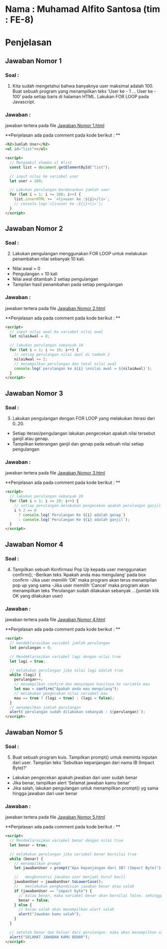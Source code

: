# Nama : Muhamad Alfito Santosa (tim : FE-8)

# Penjelasan

## Jawaban Nomor 1

### Soal :

1. Kita sudah mengetahui bahwa banyaknya user maksimal adalah 100.
   Buat sebuah program yang menampilkan teks ‘User ke - 1 … User ke - 100’ pada setiap baris di halaman HTML.
   Lakukan FOR LOOP pada Javascript.

### Jawaban :

jawaban tertera pada file [Jawaban Nomor 1.html](https://github.com/alfitosantosa/AlfitoLoopingBersamaMasTata/nomerSatu.html "Github Alfito")

**Penjelasan ada pada comment pada kode berikut : **

```html
<h2>Jumlah User</h2>
<ul id="list"></ul>

<script>
  // Mengambil elemen ul #list
  const list = document.getElementById("list");

  // input nilai ke variabel user
  let user = 100;

  // Lakukan perulangan berdasarkan jumlah user
  for (let i = 1; i <= 100; i++) {
    list.innerHTML += `<li>user ke :${i}</li>`;
    // console.log(`<li>user ke :${i}<li>`);
  }
</script>
```

## Jawaban Nomor 2

### Soal :

2. Lakukan pengulangan menggunakan FOR LOOP untuk melakukan penambahan nilai sebanyak 10 kali.

- Nilai awal = 0
- Pengulangan = 10 kali
- Nilai awal ditambah 2 setiap pengulangan
- Tampilan hasil penambahan pada setiap pengulangan

### Jawaban :

jawaban tertera pada file [Jawaban Nomor 2.html](https://github.com/alfitosantosa/LoopingBersamaMasTata/nomerDua.html "Github Alfito")

**Penjelasan ada pada comment pada kode berikut : **

```html
<script>
  // input nilai awal ke variabel nilai awal
  let nilaiAwal = 0;

  // lakukan perulangan sebanyak 10
  for (let i = 1; i <= 10; i++) {
    // setiap perulangan nilai awal di tambah 2
    nilaiAwal += 2;
    // menampilkan perulangan dan total nilai awal
    console.log(`perulangan ke ${i} \nnilai awal = ${nilaiAwal}`);
  }
</script>
```

## Jawaban Nomor 3

### Soal :

3.  Lakukan pengulangan dengan FOR LOOP yang melakukan iterasi dari 0..20.

- Setiap iterasi/pengulangan lakukan pengecekan apakah nilai tersebut ganjil atau genap.
- Tampilkan keterangan ganjil dan genap pada sebuah nilai setiap pengulangan

### Jawaban :

jawaban tertera pada file [Jawaban Nomor 3.html](https://github.com/alfitosantosa/LoopingBersamaMasTata/nomerTiga.html "Github Alfito")

**Penjelasan ada pada comment pada kode berikut : **

```html
<script>
  // lakukan perulangan sebanyak 20
  for (let i = 1; i <= 20; i++) {
    // setiap perulangan melakukan pengecekan apakah perulangan ganjil atau genap lalu menampilkan nya
    i % 2 == 0
      ? console.log(`Perulangan Ke ${i} adalah genap`)
      : console.log(`Perulangan Ke ${i} adalah ganjil`);
  }
</script>
```

## Jawaban Nomor 4

### Soal :

4. Tampilkan sebuah Konfirmasi Pop Up kepada user menggunakan confirm();
   -Berikan teks ‘Apakah anda mau mengulang’ pada box confirm
   -Jika user memilih ‘OK’ maka program akan terus menampilan pop up yang sama
   -Jika user memilih ‘Cancel’ maka program akan menampilkan teks ‘Perulangan sudah dilakukan sebanyak …(jumlah klik OK yang dilakukan user)

### Jawaban :

jawaban tertera pada file [Jawaban Nomor 4.html](https://github.com/alfitosantosa/LoopingBersamaMasTata/nomerEmpat.html "Github Alfito")

**Penjelasan ada pada comment pada kode berikut : **

```html
<script>
  // mendeklarasikan variabel jumlah perulangan
  let perulangan = 0;

  // Mendeklarasikan variabel lagi dengan nilai true
  let lagi = true;

  // melakukan perulangan jika nilai lagi adalah true
  while (lagi) {
    perulangan++;
    // menampilkan confirm dan menyimpan hasilnya ke variable mau
    let mau = confirm("Apakah anda mau mengulang");
    // melakukan pengecekan nilai variabel mau
    mau == true ? (lagi = true) : (lagi = false);
  }
  // menampilkan jumlah perulangan
  alert(`perulangan sudah dilakukan sebanyak : ${perulangan}`);
</script>
```

## Jawaban Nomor 5

### Soal :

5. Buat sebuah program kuis.
   Tampilkan prompt() untuk meminta inputan dari user. Tampilan teks ‘Sebutkan kepanjangan dari nama IB (Impact Byte)?’

- Lakukan pengecekan apakah jawaban dari user sudah benar
- Jika benar, tampilkan alert ‘Selamat jawaban kamu benar’
- Jika salah, lakukan pengulangan untuk menampilkan prompt() yg sama hingga jawaban dari user benar

### Jawaban :

jawaban tertera pada file [Jawaban Nomor 5.html](https://github.com/alfitosantosa/LoopingBersamaMasTata/nomerLima.html "Github Alfito")

**Penjelasan ada pada comment pada kode berikut : **

```html
<script>
  // Mendeklarasikan variabel benar dengan nilai true
  let benar = true;

  // melakukan perulangan jika variabel benar bernilai true
  while (benar) {
    // menampilkan prompt
    let jawabanUser = prompt("Apa kepanjangan dari IB? (Impact Byte)");

    //   mengkonversi jawaban user menjadi huruf kecil
    jawabanUser = jawabanUser.toLowerCase();
    //   menlakukan pengkondisian jawaban benar atau salah
    if (jawabanUser == "impact byte") {
      // kalau benar, maka variabel benar akan bernilai false. sehingga akan keluar dari perulangan
      benar = false;
    } else {
      // kalau salah akan menampilkan alert salah
      alert("Jawaban kamu salah");
    }
  }

  // setelah benar dan keluar dari perulangan. maka akan menampilkan alert jawaban benar
  alert("SELAMAT JAWABAN KAMU BENAR");
</script>
```
